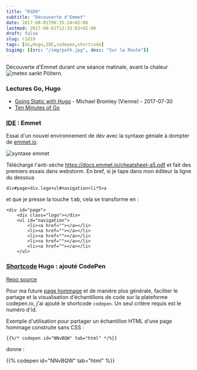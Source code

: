 ```yaml
---
title: "R1D9"
subtitle: "Découverte d'Emmet"
date: 2017-08-01T06:35:24+02:00
lastmod: 2017-08-01T12:33:03+02:00
draft: false
slug: r1d19
tags: [Go,Hugo,IDE,codepen,shortcode]
bigimg: [{src: "/img/path.jpg", desc: "Sur la Route"}]
---
```


Découverte d'Emmet durant une séance matinale, avant la chaleur <!--more-->
![meteo sankt Pöltern](/img/meteo-sankt-polten.jpg). 


### Lectures Go, Hugo 

- [Going Static with Hugo](https://www.michaelbromley.co.uk/blog/going-static-with-hugo/) - Michael Bromley (Vienne) - 2017-07-30 
- [Ten Minutes of Go](https://zentechnista.github.io/2017/07/ten-minutes-of-go/)

### <abbr title="integrated developement environment">IDE</abbr> : Emmet 

Essai d'un nouvel environnement de dév avec la syntaxe géniale à dompter de [emmet.io](https://emmet.io/). 

![syntaxe emmet](/img/syntaxe-emmet-child.png)

Téléchargé l'anti-sèche <https://docs.emmet.io/cheatsheet-a5.pdf> et fait des premiers essais dans webstorm. En bref, si je tape dans mon éditeur la ligne du dessous 

```
div#page>div.logo+ul#navigation>li*5>a
```

et que je presse la touche <kbd>tab</kbd>, cela se transforme en : 

```
<div id="page">
	<div class="logo"></div>
	<ul id="navigation">
		<li><a href=""></a></li>
		<li><a href=""></a></li>
		<li><a href=""></a></li>
		<li><a href=""></a></li>
		<li><a href=""></a></li>
	</ul>
```



<!--
 - `h$[title=item$]{Titre $}*3 
 - ...  
-->



### [Shortcode](https://gohugo.io/content-management/shortcodes) Hugo : ajouté CodePen

[Repo source](https://github.com/jorinvo/hugo-shortcodes/blob/master/shortcodes/pen.html)

Pour ma future [page hommage](https://www.freecodecamp.org/challenges/build-a-tribute-page) et de manière plus générale, faciliter le partage et la visualisation d'échantillons de code sur la plateforme codepen.io, j'ai ajouté le shortcode `codepen`. Un seul critère requis est le numéro d'id. 

Exemple d'utilisation pour partager un échantillon HTML d'une page hommage construite sans CSS :  

```{{%/* codepen id="NNvBQW" tab="html" */%}}```

donne : 

{{% codepen id="NNvBQW" tab="html" %}}

